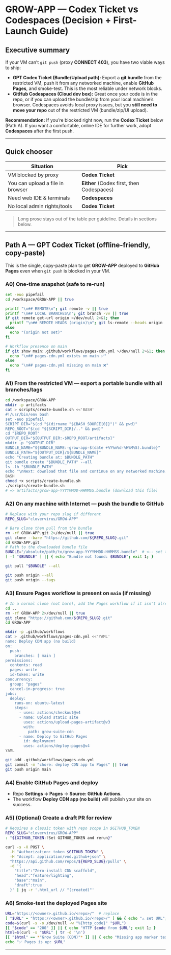 # GROW-APP — Codex Ticket vs Codespaces (Decision + First-Launch Guide)

## Executive summary

If your VM can’t `git push` (proxy **CONNECT 403**), you have two viable ways to ship:

* **GPT Codex Ticket (Bundle/Upload path):** Export a **git bundle** from the restricted VM, push it from any networked machine, enable **GitHub Pages**, and smoke-test. This is the most reliable under network blocks.
* **GitHub Codespaces (Cloud dev box):** Great once your code is in the repo, or if you can upload the bundle/zip from your local machine’s browser. Codespaces avoids local proxy issues, but you **still need to move your repo** out of the restricted VM (bundle/zip/UI upload).

**Recommendation:** If you’re blocked right now, run the **Codex Ticket** below (Path A). If you want a comfortable, online IDE for further work, adopt **Codespaces** after the first push.

---

## Quick chooser

| Situation                        | Pick                                      |
| -------------------------------- | ----------------------------------------- |
| VM blocked by proxy              | **Codex Ticket**                          |
| You can upload a file in browser | **Either** (Codex first, then Codespaces) |
| Need web IDE & terminals         | **Codespaces**                            |
| No local admin rights/tools      | **Codex Ticket**                          |

> Long prose stays out of the table per guideline. Details in sections below.

---

## Path A — GPT **Codex Ticket** (offline-friendly, copy-paste)

This is the single, copy-paste plan to get **GROW-APP** deployed to **GitHub Pages** even when `git push` is blocked in your VM.

### A0) One-time snapshot (safe to re-run)

```bash
set -euo pipefail
cd /workspace/GROW-APP || true

printf "\n## REMOTE\n"; git remote -v || true
printf "\n## LOCAL BRANCHES\n"; git branch -vv || true
if git remote get-url origin >/dev/null 2>&1; then
  printf "\n## REMOTE HEADS (origin)\n"; git ls-remote --heads origin | awk '{print $2}' | sed 's#refs/heads/##'
else
  echo "(origin not set)"
fi

# Workflow presence on main
if git show main:.github/workflows/pages-cdn.yml >/dev/null 2>&1; then
  echo "\n## pages-cdn.yml exists on main ✅"
else
  echo "\n## pages-cdn.yml missing on main ❌"
fi
```

### A1) From the **restricted VM** — export a portable bundle with all branches/tags

```bash
cd /workspace/GROW-APP
mkdir -p artifacts
cat > scripts/create-bundle.sh <<'BASH'
#!/usr/bin/env bash
set -euo pipefail
SCRIPT_DIR="$(cd "$(dirname "${BASH_SOURCE[0]}")" && pwd)"
REPO_ROOT="$(cd "${SCRIPT_DIR}/.." && pwd)"
cd "$REPO_ROOT"
OUTPUT_DIR="${OUTPUT_DIR:-$REPO_ROOT/artifacts}"
mkdir -p "$OUTPUT_DIR"
BUNDLE_NAME="${BUNDLE_NAME:-grow-app-$(date +%Y%m%d-%H%M%S).bundle}"
BUNDLE_PATH="${OUTPUT_DIR}/${BUNDLE_NAME}"
echo "Creating bundle at: $BUNDLE_PATH"
git bundle create "$BUNDLE_PATH" --all
ls -lh "$BUNDLE_PATH"
echo "\nNext: download that file and continue on any networked machine."
BASH
chmod +x scripts/create-bundle.sh
./scripts/create-bundle.sh
# => artifacts/grow-app-YYYYMMDD-HHMMSS.bundle (download this file)
```

### A2) On **any machine with Internet** — push the bundle to GitHub

```bash
# Replace with your repo slug if different
REPO_SLUG="clovervirus/GROW-APP"

# Bare clone then pull from the bundle
rm -rf GROW-APP.git 2>/dev/null || true
git clone --bare "https://github.com/${REPO_SLUG}.git"
cd GROW-APP.git
# Path to the downloaded bundle file
BUNDLE="/absolute/path/to/grow-app-YYYYMMDD-HHMMSS.bundle"  # <-- set this
[ -f "$BUNDLE" ] || { echo "Bundle not found: $BUNDLE"; exit 1; }

git pull "$BUNDLE" --all

git push origin --all
git push origin --tags
```

### A3) Ensure Pages workflow is present on `main` (if missing)

```bash
# In a normal clone (not bare), add the Pages workflow if it isn't already on main
cd ..
rm -rf GROW-APP 2>/dev/null || true
git clone "https://github.com/${REPO_SLUG}.git"
cd GROW-APP

mkdir -p .github/workflows
cat > .github/workflows/pages-cdn.yml <<'YAML'
name: Deploy CDN app (no build)
on:
  push:
    branches: [ main ]
permissions:
  contents: read
  pages: write
  id-token: write
concurrency:
  group: "pages"
  cancel-in-progress: true
jobs:
  deploy:
    runs-on: ubuntu-latest
    steps:
      - uses: actions/checkout@v4
      - name: Upload static site
        uses: actions/upload-pages-artifact@v3
        with:
          path: grow-suite-cdn
      - name: Deploy to GitHub Pages
        id: deployment
        uses: actions/deploy-pages@v4
YAML

git add .github/workflows/pages-cdn.yml
git commit -m "chore: deploy CDN app to Pages" || true
git push origin main
```

### A4) Enable GitHub Pages and deploy

* Repo **Settings → Pages** → **Source: GitHub Actions**.
* The workflow **Deploy CDN app (no build)** will publish your site on success.

### A5) (Optional) Create a **draft PR** for review

```bash
# Requires a classic token with repo scope in $GITHUB_TOKEN
REPO_SLUG="clovervirus/GROW-APP"
: "${GITHUB_TOKEN:?Set GITHUB_TOKEN and rerun}"

curl -s -X POST \
  -H "Authorization: token $GITHUB_TOKEN" \
  -H "Accept: application/vnd.github+json" \
  "https://api.github.com/repos/${REPO_SLUG}/pulls" \
  -d '{
    "title":"Zero-install CDN scaffold",
    "head":"feature/lighting",
    "base":"main",
    "draft":true
  }' | jq -r '.html_url // "(created)"'
```

### A6) Smoke-test the deployed Pages site

```bash
URL="https://<owner>.github.io/<repo>/"  # replace
[ "$URL" = "https://<owner>.github.io/<repo>/" ] && { echo "⚠️ set URL"; exit 1; }
code=$(curl -s -o /dev/null -w "%{http_code}" "$URL")
[[ "$code" == "200" ]] || { echo "HTTP $code from $URL"; exit 1; }
html=$(curl -s "$URL" | tr -d '\n')
[[ "$html" == *"Grow Suite (CDN)"* ]] || { echo "Missing app marker text"; exit 1; }
echo "✅ Pages is up: $URL"
```

---
